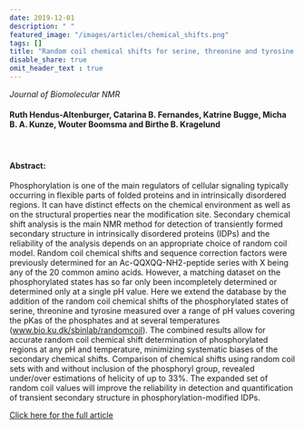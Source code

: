 ```yaml
---
date: 2019-12-01
description: " "
featured_image: "/images/articles/chemical_shifts.png"
tags: []
title: "Random coil chemical shifts for serine, threonine and tyrosine phosphorylation over a broad pH range"
disable_share: true
omit_header_text : true
---
```


_Journal of Biomolecular NMR_

#### Ruth Hendus-Altenburger, Catarina B. Fernandes, Katrine Bugge, Micha B. A. Kunze, Wouter Boomsma and Birthe B. Kragelund <!--more-->
</br>

#### Abstract:
Phosphorylation is one of the main regulators of cellular signaling typically occurring in flexible parts of folded proteins and in intrinsically disordered regions. It can have distinct effects on the chemical environment as well as on the structural properties near the modification site. Secondary chemical shift analysis is the main NMR method for detection of transiently formed secondary structure in intrinsically disordered proteins (IDPs) and the reliability of the analysis depends on an appropriate choice of random coil model. Random coil chemical shifts and sequence correction factors were previously determined for an Ac-QQXQQ-NH2-peptide series with X being any of the 20 common amino acids. However, a matching dataset on the phosphorylated states has so far only been incompletely determined or determined only at a single pH value. Here we extend the database by the addition of the random coil chemical shifts of the phosphorylated states of serine, threonine and tyrosine measured over a range of pH values covering the pKas of the phosphates and at several temperatures (www.bio.ku.dk/sbinlab/randomcoil). The combined results allow for accurate random coil chemical shift determination of phosphorylated regions at any pH and temperature, minimizing systematic biases of the secondary chemical shifts. Comparison of chemical shifts using random coil sets with and without inclusion of the phosphoryl group, revealed under/over estimations of helicity of up to 33%. The expanded set of random coil values will improve the reliability in detection and quantification of transient secondary structure in phosphorylation-modified IDPs.


[Click here for the full article](https://link.springer.com/article/10.1007/s10858-019-00283-z)
